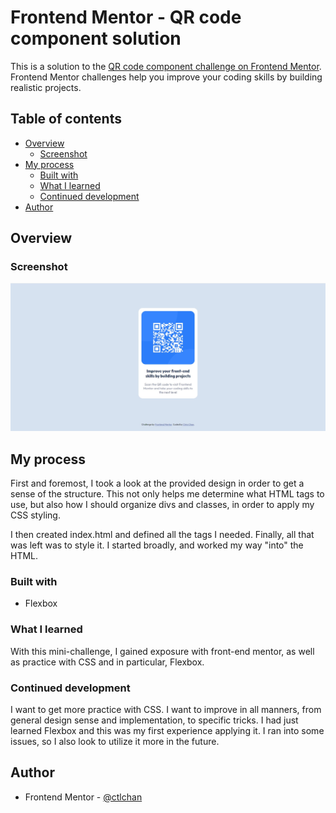 # Frontend Mentor - QR code component solution

This is a solution to the [QR code component challenge on Frontend Mentor](https://www.frontendmentor.io/challenges/qr-code-component-iux_sIO_H). Frontend Mentor challenges help you improve your coding skills by building realistic projects. 

## Table of contents

- [Overview](#overview)
  - [Screenshot](#screenshot)
- [My process](#my-process)
  - [Built with](#built-with)
  - [What I learned](#what-i-learned)
  - [Continued development](#continued-development)
- [Author](#author)

## Overview

### Screenshot

![](./screenshot.jpg)


## My process
First and foremost, I took a look at the provided design in order to get a sense of the structure. This not only helps me determine what HTML tags
to use, but also how I should organize divs and classes, in order to apply my CSS styling.

I then created index.html and defined all the tags I needed. Finally, all that was left was to style it. I started broadly, and worked my way
"into" the HTML.

### Built with
- Flexbox

### What I learned

With this mini-challenge, I gained exposure with front-end mentor, as well as practice with CSS and in particular, Flexbox.

### Continued development

I want to get more practice with CSS. I want to improve in all manners, from general design sense and implementation, to specific tricks.
I had just learned Flexbox and this was my first experience applying it. I ran into some issues, so I also look to utilize it more in the future.

## Author
- Frontend Mentor - [@ctlchan](https://www.frontendmentor.io/profile/ctlchan)